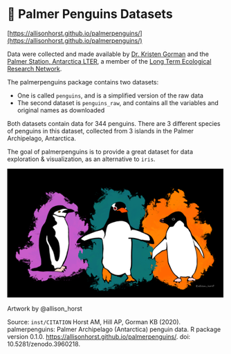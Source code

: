 # 🐼 Palmer Penguins Datasets

[https://allisonhorst.github.io/palmerpenguins/](https://allisonhorst.github.io/palmerpenguins/)

Data were collected and made available by [Dr. Kristen Gorman](https://www.uaf.edu/cfos/people/faculty/detail/kristen-gorman.php) and the [Palmer Station, Antarctica LTER](https://pallter.marine.rutgers.edu/), a member of the [Long Term Ecological Research Network](https://lternet.edu/).

The palmerpenguins package contains two datasets:

- One is called `penguins`, and is a simplified version of the raw data
- The second dataset is `penguins_raw`, and contains all the variables and original names as downloaded

Both datasets contain data for 344 penguins. There are 3 different species of penguins in this dataset, collected from 3 islands in the Palmer Archipelago, Antarctica.

The goal of palmerpenguins is to provide a great dataset for data exploration & visualization, as an alternative to `iris`.

<img src="image/AnimalDatasets/1693655394353.png" alt="Image Description" width="500" />

Artwork by @allison_horst

Source: `inst/CITATION`
Horst AM, Hill AP, Gorman KB (2020). palmerpenguins: Palmer Archipelago (Antarctica) penguin data. R package version 0.1.0. https://allisonhorst.github.io/palmerpenguins/. doi: 10.5281/zenodo.3960218.
